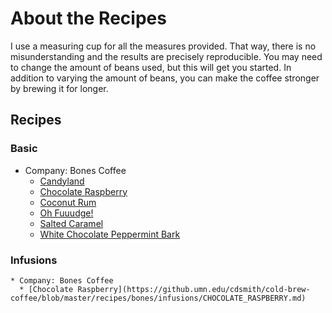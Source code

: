 # About the Recipes
I use a measuring cup for all the measures provided. That way, there is no misunderstanding and the results are precisely reproducible. You may need to change the amount of beans used, but this will get you started. In addition to varying the amount of beans, you can make the coffee stronger by brewing it for longer.

## Recipes
### Basic
  * Company: Bones Coffee
    * [Candyland](https://github.umn.edu/cdsmith/cold-brew-coffee/blob/master/recipes/bones/CANDYLAND.md)
    * [Chocolate Raspberry](https://github.umn.edu/cdsmith/cold-brew-coffee/blob/master/recipes/bones/CHOCOLATE_RASPBERRY.md)
    * [Coconut Rum](https://github.umn.edu/cdsmith/cold-brew-coffee/blob/master/recipes/bones/COCONUT_RUM.md)
    * [Oh Fuuudge!](https://github.umn.edu/cdsmith/cold-brew-coffee/blob/master/recipes/bones/OH_FUDGE.md)
    * [Salted Caramel](https://github.umn.edu/cdsmith/cold-brew-coffee/blob/master/recipes/bones/SALTED_CARAMEL.md)
    * [White Chocolate Peppermint Bark](https://github.umn.edu/cdsmith/cold-brew-coffee/blob/master/recipes/bones/WHITE_CHOCOLATE_PEPPERMINT_BARK.md)
  
  ### Infusions
    * Company: Bones Coffee
      * [Chocolate Raspberry](https://github.umn.edu/cdsmith/cold-brew-coffee/blob/master/recipes/bones/infusions/CHOCOLATE_RASPBERRY.md)
